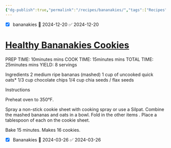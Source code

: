 ```yaml
---
{"dg-publish":true,"permalink":"/recipes/bananakies/","tags":["Recipes"],"created":"2024-03-01T17:15:00","updated":"2024-03-01 17:15"}
---
```


- [x] bananakies 🛫 2024-12-20 ✅ 2024-12-20
# [Healthy Bananakies Cookies](https://www.skinnytaste.com/healthy-cookies/#recipe) 

PREP TIME: 10minutes mins
COOK TIME: 15minutes mins
TOTAL TIME: 25minutes mins
YIELD: 8 servings

Ingredients
2 medium ripe bananas (mashed)
1 cup of uncooked quick oats*
1/3 cup chocolate chips
1/4 cup chia seeds / flax seeds

Instructions

Preheat oven to 350°F.  


Spray a non-stick cookie sheet with cooking spray or use a Silpat.
Combine the mashed bananas and oats in a bowl. Fold in the other items
.
Place a tablespoon of each on the cookie sheet.

Bake 15 minutes. Makes 16 cookies.


- [x] Bananakies 🛫 2024-03-26 ✅ 2024-03-26


